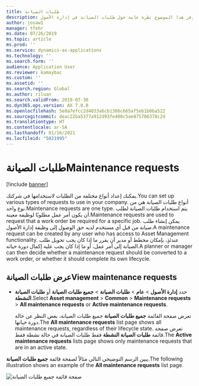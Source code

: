 ```yaml
---
title: طلبات الصيانة
description: يوفر هذا الموضوع نظرة عامة حول طلبات الصيانة في إدارة الأصول.
author: josaw1
manager: tfehr
ms.date: 07/26/2019
ms.topic: article
ms.prod: ''
ms.service: dynamics-ax-applications
ms.technology: ''
ms.search.form: ''
audience: Application User
ms.reviewer: kamaybac
ms.custom: ''
ms.assetid: ''
ms.search.region: Global
ms.author: riluan
ms.search.validFrom: 2019-07-30
ms.dyn365.ops.version: AX 7.0.0
ms.openlocfilehash: 5e8a7efcc2d4033a6cb1306c665af5eb1b0ba522
ms.sourcegitcommit: deac22ba5377a912d93fe408c5ae875706378c2d
ms.translationtype: HT
ms.contentlocale: ar-SA
ms.lasthandoff: 01/16/2021
ms.locfileid: "5021995"
---
```

# <a name="maintenance-requests"></a><span data-ttu-id="081de-103">طلبات الصيانة</span><span class="sxs-lookup"><span data-stu-id="081de-103">Maintenance requests</span></span>

[!include [banner](../../includes/banner.md)]

 

<span data-ttu-id="081de-104">يمكنك إعداد أنواع مختلفة من الطلبات لاستخدامها في شركتك.</span><span class="sxs-lookup"><span data-stu-id="081de-104">You can set up various types of requests to use in your company.</span></span> <span data-ttu-id="081de-105">أنواع طلبات الصيانة هي من نوع واحد.</span><span class="sxs-lookup"><span data-stu-id="081de-105">Maintenance requests are one type.</span></span> <span data-ttu-id="081de-106">يتم استخدام طلبات الصيانة لطلب أن يكون أمر عمل مطلوبًا لوظيفة معينة.</span><span class="sxs-lookup"><span data-stu-id="081de-106">Maintenance requests are used to request that a work order be required for a specific job.</span></span> <span data-ttu-id="081de-107">يمكن إنشاء طلب صيانة من قبل أي مستخدم لديه حق الوصول إلى وظيفة إدارة الأصول.</span><span class="sxs-lookup"><span data-stu-id="081de-107">A maintenance request can be created by any user who has access to Asset Management functionality.</span></span> <span data-ttu-id="081de-108">عندئذٍ، بإمكان مخطط أو مدير أن يقرر ما إذا كان يجب تحويل طلب الصيانة إلى أمر عمل، أو ما إذا كان يجب عليه إكمال دورة حياته.</span><span class="sxs-lookup"><span data-stu-id="081de-108">A planner or manager can then decide whether a maintenance request should be converted to a work order, or whether it should complete its own lifecycle.</span></span>

## <a name="view-maintenance-requests"></a><span data-ttu-id="081de-109">عرض طلبات الصيانة</span><span class="sxs-lookup"><span data-stu-id="081de-109">View maintenance requests</span></span>

- <span data-ttu-id="081de-110">حدد **إدارة الأصول** \> **عام** \> **طلبات الصيانة** \> **جميع طلبات الصيانة** أو **طلبات الصيانة النشطة**.</span><span class="sxs-lookup"><span data-stu-id="081de-110">Select **Asset management** \> **Common** \> **Maintenance requests** \> **All maintenance requests** or **Active maintenance requests**.</span></span>

    <span data-ttu-id="081de-111">تعرض صفحة القائمة **جميع طلبات الصيانة** جميع طلبات الصيانة، بغض النظر عن حالة دورة حياتها.</span><span class="sxs-lookup"><span data-stu-id="081de-111">The **All maintenance requests** list page shows all maintenance requests, regardless of their lifecycle state.</span></span> <span data-ttu-id="081de-112">تعرض صفحة قائمة **طلبات الصيانة النشطة** فقط طلبات الصيانة في حالة نشطة فقط.</span><span class="sxs-lookup"><span data-stu-id="081de-112">The **Active maintenance requests** lists page shows only maintenance requests that are in an active state.</span></span>

<span data-ttu-id="081de-113">يبين الرسم التوضيحي التالي مثالاً لصفحة قائمة **جميع طلبات الصيانة**.</span><span class="sxs-lookup"><span data-stu-id="081de-113">The following illustration shows an example of the **All maintenance requests** list page.</span></span>

![صفحة قائمة جميع طلبات الصيانة](media/01-setup-for-requests.png)
